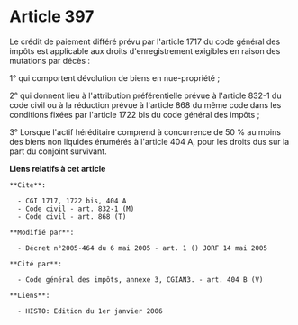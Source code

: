 # Article 397

Le crédit de paiement différé prévu par l'article 1717 du code général des impôts est applicable aux droits d'enregistrement
exigibles en raison des mutations par décès :

1° qui comportent dévolution de biens en nue-propriété ;

2° qui donnent lieu à l'attribution préférentielle prévue à l'article 832-1 du code civil ou à la réduction prévue à
l'article 868 du même code  dans les conditions fixées par l'article 1722 bis du code général des impôts ;

3° Lorsque l'actif héréditaire comprend à concurrence de 50 % au moins des biens non liquides énumérés à l'article 404 A,
pour les droits dus sur la part du conjoint survivant.

**Liens relatifs à cet article**

	**Cite**:

	  - CGI 1717, 1722 bis, 404 A
	  - Code civil - art. 832-1 (M)
	  - Code civil - art. 868 (T)

	**Modifié par**:

	  - Décret n°2005-464 du 6 mai 2005 - art. 1 () JORF 14 mai 2005

	**Cité par**:

	  - Code général des impôts, annexe 3, CGIAN3. - art. 404 B (V)

	**Liens**:

	  - HISTO: Edition du 1er janvier 2006
